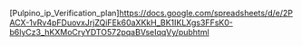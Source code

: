 [Pulpino_ip_Verification_plan]https://docs.google.com/spreadsheets/d/e/2PACX-1vRv4pFDuovxJrjZQiFEk60aXKkH_BK1IKLXgs3FFsK0-b6lyCz3_hKXMoCryYDTO572pqaBVseIqqVy/pubhtml
